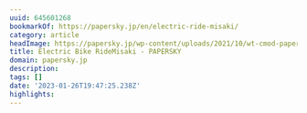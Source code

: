 ```yaml
---
uuid: 645601268
bookmarkOf: https://papersky.jp/en/electric-ride-misaki/
category: article
headImage: https://papersky.jp/wp-content/uploads/2021/10/wt-cmod-papersky-5-scaled.jpg
title: Electric Bike RideMisaki - PAPERSKY
domain: papersky.jp
description:
tags: []
date: '2023-01-26T19:47:25.238Z'
highlights:
---
```




